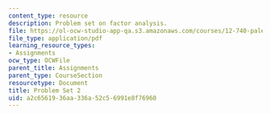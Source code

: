 ```yaml
---
content_type: resource
description: Problem set on factor analysis.
file: https://ol-ocw-studio-app-qa.s3.amazonaws.com/courses/12-740-paleoceanography-spring-2008/a2c6561936aa336a52c56991e8f76960_paleo_problem2.pdf
file_type: application/pdf
learning_resource_types:
- Assignments
ocw_type: OCWFile
parent_title: Assignments
parent_type: CourseSection
resourcetype: Document
title: Problem Set 2
uid: a2c65619-36aa-336a-52c5-6991e8f76960
---
```

